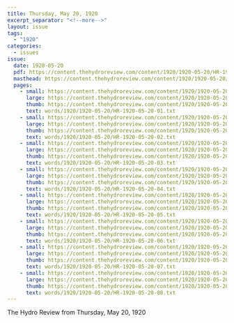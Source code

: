 ```yaml
---
title: Thursday, May 20, 1920
excerpt_separator: "<!--more-->"
layout: issue
tags:
  - "1920"
categories:
  - issues
issue:
  date: 1920-05-20
  pdf: https://content.thehydroreview.com/content/1920/1920-05-20/HR-1920-05-20.pdf
  masthead: https://content.thehydroreview.com/content/1920/1920-05-20/masthead/HR-1920-05-20.jpg
  pages:
    - small: https://content.thehydroreview.com/content/1920/1920-05-20/small/HR-1920-05-20-01.jpg
      large: https://content.thehydroreview.com/content/1920/1920-05-20/large/HR-1920-05-20-01.jpg
      thumb: https://content.thehydroreview.com/content/1920/1920-05-20/thumbnails/HR-1920-05-20-01.jpg
      text: words/1920/1920-05-20/HR-1920-05-20-01.txt
    - small: https://content.thehydroreview.com/content/1920/1920-05-20/small/HR-1920-05-20-02.jpg
      large: https://content.thehydroreview.com/content/1920/1920-05-20/large/HR-1920-05-20-02.jpg
      thumb: https://content.thehydroreview.com/content/1920/1920-05-20/thumbnails/HR-1920-05-20-02.jpg
      text: words/1920/1920-05-20/HR-1920-05-20-02.txt
    - small: https://content.thehydroreview.com/content/1920/1920-05-20/small/HR-1920-05-20-03.jpg
      large: https://content.thehydroreview.com/content/1920/1920-05-20/large/HR-1920-05-20-03.jpg
      thumb: https://content.thehydroreview.com/content/1920/1920-05-20/thumbnails/HR-1920-05-20-03.jpg
      text: words/1920/1920-05-20/HR-1920-05-20-03.txt
    - small: https://content.thehydroreview.com/content/1920/1920-05-20/small/HR-1920-05-20-04.jpg
      large: https://content.thehydroreview.com/content/1920/1920-05-20/large/HR-1920-05-20-04.jpg
      thumb: https://content.thehydroreview.com/content/1920/1920-05-20/thumbnails/HR-1920-05-20-04.jpg
      text: words/1920/1920-05-20/HR-1920-05-20-04.txt
    - small: https://content.thehydroreview.com/content/1920/1920-05-20/small/HR-1920-05-20-05.jpg
      large: https://content.thehydroreview.com/content/1920/1920-05-20/large/HR-1920-05-20-05.jpg
      thumb: https://content.thehydroreview.com/content/1920/1920-05-20/thumbnails/HR-1920-05-20-05.jpg
      text: words/1920/1920-05-20/HR-1920-05-20-05.txt
    - small: https://content.thehydroreview.com/content/1920/1920-05-20/small/HR-1920-05-20-06.jpg
      large: https://content.thehydroreview.com/content/1920/1920-05-20/large/HR-1920-05-20-06.jpg
      thumb: https://content.thehydroreview.com/content/1920/1920-05-20/thumbnails/HR-1920-05-20-06.jpg
      text: words/1920/1920-05-20/HR-1920-05-20-06.txt
    - small: https://content.thehydroreview.com/content/1920/1920-05-20/small/HR-1920-05-20-07.jpg
      large: https://content.thehydroreview.com/content/1920/1920-05-20/large/HR-1920-05-20-07.jpg
      thumb: https://content.thehydroreview.com/content/1920/1920-05-20/thumbnails/HR-1920-05-20-07.jpg
      text: words/1920/1920-05-20/HR-1920-05-20-07.txt
    - small: https://content.thehydroreview.com/content/1920/1920-05-20/small/HR-1920-05-20-08.jpg
      large: https://content.thehydroreview.com/content/1920/1920-05-20/large/HR-1920-05-20-08.jpg
      thumb: https://content.thehydroreview.com/content/1920/1920-05-20/thumbnails/HR-1920-05-20-08.jpg
      text: words/1920/1920-05-20/HR-1920-05-20-08.txt
---
```


The Hydro Review from Thursday, May 20, 1920

<!--more-->

